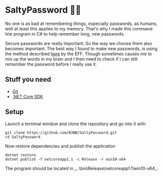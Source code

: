 # SaltyPassword 🤔💭
No one is as bad at remembering things, especially passwords, as humans, well at least this applies to my memory. That's why I made this command line program in C# to help remember long, new passwords.

Secure passwords are really important. So the way we choose them also becomes important. The best way I found to make new passwords, is using the method described [here](https://www.eff.org/dice) by the EFF. Though sometimes causes me to mix up the words in my brain and I then need to check if I can still remember the password before I really use it.

## Stuff you need
- [Git](https://git-scm.com/)
- [.NET Core SDK](https://www.microsoft.com/net/core)

## Setup
Launch a terminal window and clone the repository and go into it with
```
git clone https://github.com/B3NB/SaltyPassword.git
cd SaltyPassword
```
Now restore dependencies and publish the application
```
dotnet restore
dotnet publish -f netcoreapp1.1 -c Release -r win10-x64
```
The program should be located in _..\bin\Release\netcoreapp1.1\win10-x64\_.